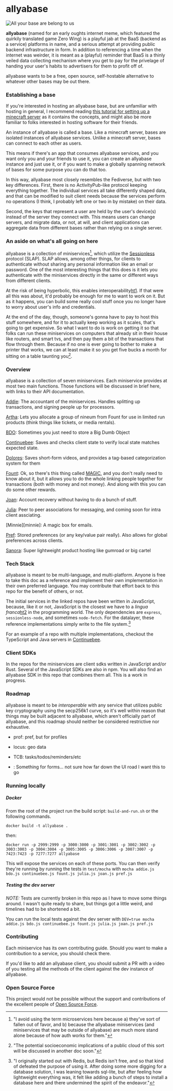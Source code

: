 # allyabase

![All your base are belong to us](https://github.com/planet-nine-app/allyabase/blob/main/site/images/all-your-base.jpg)

**allyabase** (named for an early oughts internet meme, which featured the quirkily translated game Zero Wing) is a playful jab at the BaaS (backend as a service) platforms in name, and a serious attempt at providing public backend infrastructure in form.
In addition to referencing a time when the internet was weirder, it is meant as a (playful) reminder that BaaS is a thinly veiled data collecting mechanism where you get to pay for the privelage of handing your user's habits to advertisers for them to profit off of.

allyabase wants to be a free, open source, self-hostable alternative to whatever other bases may be out there. 

### Establishing a base

If you're interested in hosting an allyabase base, but are unfamiliar with hosting in general, I recommend reading [this tutorial for setting up a minecraft server][minecraft] as it contains the concepts, and might also be more familiar to folks interested in hosting software for their friends.

An instance of allyabase is called a base. 
Like a minecraft server, bases are isolated instances of allyabase services.
Unlike a minecraft server, bases can connect to each other as users. 

This means if there's an app that consumes allyabase services, and you want only you and your friends to use it, you can create an allyabase instance and just use it, or if you want to make a globally spanning network of bases for some purpose you can do that too. 

In this way, allyabase most closely resembles the Fediverse, but with two key differences.
First, there is no ActivityPub-like protocol keeping everything together. 
The individual services all take differently shaped data, and that can be modified to suit client needs because the services perform no operations (I think, I probably left one or two in by mistake) on their data.

Second, the keys that represent a user are held by the user's device(s) instead of the server they connect with. 
This means users can change servers, and migrate data, or not, at will, and client applications can aggregate data from different bases rather than relying on a single server.

### An aside on what's all going on here

allyabase is a collection of miniservices[^1], which utilize the [Sessionless][sessionless] protocol (SLAP).
SLAP allows, among other things, for clients to authenticate without sharing any personal information like an email or password.
One of the most interesting things that this does is it lets you authenticate with the miniservices directly in the same or different ways from different clients.

At the risk of being hyperbolic, this enables interoperability[ht1].
If that were all this was about, it'd probably be enough for me to want to work on it. 
But as it happens, you can build some really cool stuff once you no longer have to worry about user's info and credentials. 

At the end of the day, though, someone's gonna have to pay to host this stuff somewhere, and for it to actually keep working as it scales, that's going to get expensive.
So what I want to do is work on getting it so that folks can run these miniservices on computers that already sit in their house like routers, and smart tvs, and then pay them a bit of the transactions that flow through them.
Because if no one is ever going to bother to make a printer that works, we can at least make it so you get five bucks a month for sitting on a table taunting you[^2].

### Overview

allyabase is a collection of seven miniservices.
Each miniservice provides at most two main functions.
Those functions will be discussed in brief here, with links to their API documentation.

[Addie][addie]: The accountant of the miniservices. Handles splitting up transactions, and signing people up for processors.

[Artha][aretha]: Lets you allocate a group of nineum from Fount for use in limited run products (think things like tickets, or media rentals).

[BDO][bdo]: Sometimes you just need to store a Big Dumb Object

[Continuebee][continuebee]: Saves and checks client state to verify local state matches expected state.

[Dolores][dolores]: Saves short-form videos, and provides a tag-based categorization system for them

[Fount][fount]: Ok, so there's this thing called [MAGIC][magic], and you don't really need to know about it, but it allows you to do the whole linking people together for transactions (both with money and not money). And along with this you can do some other rewards.

[Joan][joan]: Account recovery without having to do a bunch of stuff.

[Julia][julia]: Peer to peer associations for messaging, and coming soon for intra client assciating.

[Minnie][minnie]: A magic box for emails.

[Pref][pref]: Stored preferences (or any key/value pair really). Also allows for global preferences across clients.

[Sanora][sanora]: Super lightweight product hosting like gumroad or big cartel

### Tech Stack

allyabase is meant to be multi-language, and multi-platform. 
Anyone is free to take this doc as a reference and implement their own implementation in their own preferred language.
You may contribute that effort back to this repo for the benefit of others, or not.

The initial services in the linked repos have been written in JavaScript, because, like it or not, JavaScript is the closest we have to a _lingua franca_[ht2] in the programming world. 
The only dependencies are `express`, `sessionless-node`, and sometimes `node-fetch`.
For the datalayer, these reference implementations simply write to the file system.[^3]

For an example of a repo with multiple implementations, checkout the TypeScript and Java servers in [Continuebee][continuebee].

### Client SDKs

In the repos for the miniservices are client sdks written in JavaScript and/or Rust. 
Several of the JavaScript SDKs are also in npm.
You will also find an allyabase SDK in this repo that combines them all. 
This is a work in progress. 

### Roadmap

allyabase is meant to be _interoperable_ with any service that utilizes public key cryptography using the secp256k1 curve, so it's well within reason that things may be built adjacent to allyabase, which aren't officially part of allyabase, and this roadmap should neither be considered restrictive nor exhaustive.

* prof: pref, but for profiles

* locus: geo data

* TCB: tasks/todos/reminders/etc

* <name tbd>: Something for forms... not sure how far down the UI road I want this to go

### Running locally

##### Docker

From the root of the project run the build script: `build-and-run.sh` or the following commands.

`docker build -t allyabase .`

then:

`docker run -p 2999:2999 -p 3000:3000 -p 3001:3001 -p 3002:3002 -p 3003:3003 -p 3004:3004 -p 3005:3005 -p 3006:3006 -p 3007:3007 -p 7423:7423 -p 7277:7277 allyabase`

This will expose the services on each of these ports. 
You can then verify they're running by running the tests in `test/mocha` with `mocha addie.js bdo.js continuebee.js fount.js julia.js joan.js pref.js`

##### Testing the dev server

*NOTE:* Tests are currently broken in this repo as I have to move some things around. 
I wasn't quite ready to share, but things got a little weird, and timelines had to be shortened a bit.

You can run the local tests against the dev server with `DEV=true mocha addie.js bdo.js continuebee.js fount.js julia.js joan.js pref.js`

### Contributing

Each miniservice has its own contributing guide. 
Should you want to make a contribution to a service, you should check there.

If you'd like to add an allyabase client, you should submit a PR with a video of you testing all the methods of the client against the dev instance of allyabase.

### Open Source Force

This project would not be possible without the support and contributions of the excellent people of [Open Source Force][osf].

[sessionless]: https://www.github.com/planet-nine-app/sessionless
[magic]: https://www.github.com/planet-nine-app/magic
[addie]: https://www.github.com/planet-nine-app/addie
[aretha]: https://www.github.com/planet-nine-app/aretha
[bdo]: https://www.github.com/planet-nine-app/bdo
[continuebee]: https://www.github.com/planet-nine-app/continuebee
[dolores]: https://www.github.com/planet-nine-app/dolores
[fount]: https://www.github.com/planet-nine-app/fount
[joan]: https://www.github.com/planet-nine-app/joan
[julia]: https://www.github.com/planet-nine-app/julia
[pref]: https://www.github.com/planet-nine-app/pref
[sanora]: https://www.github.com/planet-nine-app/sanora-dot-club
[juliachat]: https://www.github.com/planet-nine-app/JuliaChat
[osf]: https://opensourceforce.net
[minecraft]: https://minecraft.fandom.com/wiki/Tutorials/Setting_up_a_server

[ht1]: ## "In the hierarchy of non-centralized systems it goes decentralized (like blockchain), then federated (like the Fediverse), then interoperable (like cellular networks, or the world wide web). Interoperability was actually the norm in the years before the internet. You don't have to have different pens for different notebooks."
[ht2]: ## "A bridge language. Like common in DnD."

[^1]: "I avoid using the term microservices here because a) they've sort of fallen out of favor, and b) because the allyabase miniservices (and miniservices that may be outside of allyabase) are much more stand alone because of how auth works for them."
[^2]: "The potential socioeconomic implications of a public cloud of this sort will be discussed in another doc soon."
[^3]: "I originally started out with Redis, but Redis isn't free, and so that kind of defeated the purpose of using it. After doing some more digging for a database solution, I was leaning towards sql-lite, but after feeling how lightweight everything was, it felt like adding a bunch of steps to install a database here and there undermined the spirit of the endeavor."
